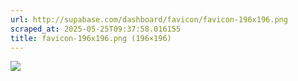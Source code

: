 ```yaml
---
url: http://supabase.com/dashboard/favicon/favicon-196x196.png
scraped_at: 2025-05-25T09:37:58.016155
title: favicon-196x196.png (196×196)
---
```


![](https://supabase.com/dashboard/favicon/favicon-196x196.png)

